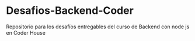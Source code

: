 # Desafios-Backend-Coder
Repositorio para los desafíos entregables del curso de Backend con node js en Coder House

